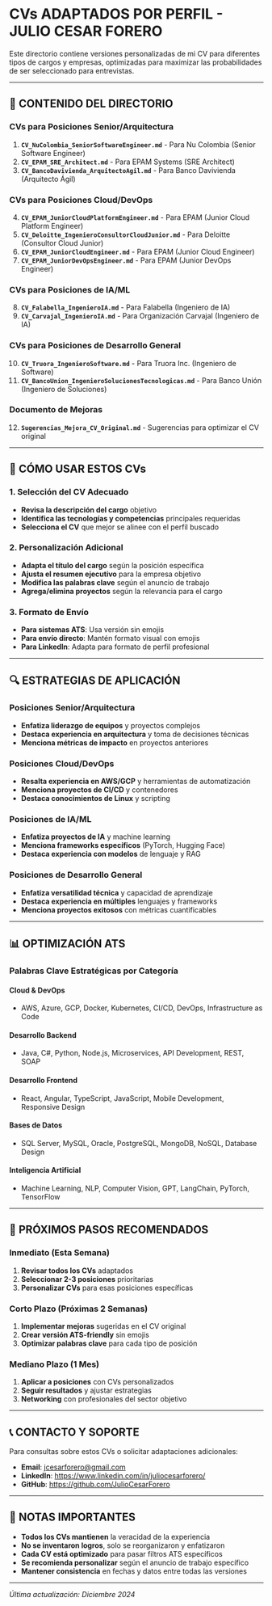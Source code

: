 # CVs ADAPTADOS POR PERFIL - JULIO CESAR FORERO

Este directorio contiene versiones personalizadas de mi CV para diferentes tipos de cargos y empresas, optimizadas para maximizar las probabilidades de ser seleccionado para entrevistas.

---

## 📁 CONTENIDO DEL DIRECTORIO

### **CVs para Posiciones Senior/Arquitectura**
1. **`CV_NuColombia_SeniorSoftwareEngineer.md`** - Para Nu Colombia (Senior Software Engineer)
2. **`CV_EPAM_SRE_Architect.md`** - Para EPAM Systems (SRE Architect)
3. **`CV_BancoDavivienda_ArquitectoAgil.md`** - Para Banco Davivienda (Arquitecto Ágil)

### **CVs para Posiciones Cloud/DevOps**
4. **`CV_EPAM_JuniorCloudPlatformEngineer.md`** - Para EPAM (Junior Cloud Platform Engineer)
5. **`CV_Deloitte_IngenieroConsultorCloudJunior.md`** - Para Deloitte (Consultor Cloud Junior)
6. **`CV_EPAM_JuniorCloudEngineer.md`** - Para EPAM (Junior Cloud Engineer)
7. **`CV_EPAM_JuniorDevOpsEngineer.md`** - Para EPAM (Junior DevOps Engineer)

### **CVs para Posiciones de IA/ML**
8. **`CV_Falabella_IngenieroIA.md`** - Para Falabella (Ingeniero de IA)
9. **`CV_Carvajal_IngenieroIA.md`** - Para Organización Carvajal (Ingeniero de IA)

### **CVs para Posiciones de Desarrollo General**
10. **`CV_Truora_IngenieroSoftware.md`** - Para Truora Inc. (Ingeniero de Software)
11. **`CV_BancoUnion_IngenieroSolucionesTecnologicas.md`** - Para Banco Unión (Ingeniero de Soluciones)

### **Documento de Mejoras**
12. **`Sugerencias_Mejora_CV_Original.md`** - Sugerencias para optimizar el CV original

---

## 🎯 CÓMO USAR ESTOS CVs

### **1. Selección del CV Adecuado**
- **Revisa la descripción del cargo** objetivo
- **Identifica las tecnologías y competencias** principales requeridas
- **Selecciona el CV** que mejor se alinee con el perfil buscado

### **2. Personalización Adicional**
- **Adapta el título del cargo** según la posición específica
- **Ajusta el resumen ejecutivo** para la empresa objetivo
- **Modifica las palabras clave** según el anuncio de trabajo
- **Agrega/elimina proyectos** según la relevancia para el cargo

### **3. Formato de Envío**
- **Para sistemas ATS**: Usa versión sin emojis
- **Para envío directo**: Mantén formato visual con emojis
- **Para LinkedIn**: Adapta para formato de perfil profesional

---

## 🔍 ESTRATEGIAS DE APLICACIÓN

### **Posiciones Senior/Arquitectura**
- **Enfatiza liderazgo de equipos** y proyectos complejos
- **Destaca experiencia en arquitectura** y toma de decisiones técnicas
- **Menciona métricas de impacto** en proyectos anteriores

### **Posiciones Cloud/DevOps**
- **Resalta experiencia en AWS/GCP** y herramientas de automatización
- **Menciona proyectos de CI/CD** y contenedores
- **Destaca conocimientos de Linux** y scripting

### **Posiciones de IA/ML**
- **Enfatiza proyectos de IA** y machine learning
- **Menciona frameworks específicos** (PyTorch, Hugging Face)
- **Destaca experiencia con modelos** de lenguaje y RAG

### **Posiciones de Desarrollo General**
- **Enfatiza versatilidad técnica** y capacidad de aprendizaje
- **Destaca experiencia en múltiples** lenguajes y frameworks
- **Menciona proyectos exitosos** con métricas cuantificables

---

## 📊 OPTIMIZACIÓN ATS

### **Palabras Clave Estratégicas por Categoría**

#### **Cloud & DevOps**
- AWS, Azure, GCP, Docker, Kubernetes, CI/CD, DevOps, Infrastructure as Code

#### **Desarrollo Backend**
- Java, C#, Python, Node.js, Microservices, API Development, REST, SOAP

#### **Desarrollo Frontend**
- React, Angular, TypeScript, JavaScript, Mobile Development, Responsive Design

#### **Bases de Datos**
- SQL Server, MySQL, Oracle, PostgreSQL, MongoDB, NoSQL, Database Design

#### **Inteligencia Artificial**
- Machine Learning, NLP, Computer Vision, GPT, LangChain, PyTorch, TensorFlow

---

## 🚀 PRÓXIMOS PASOS RECOMENDADOS

### **Inmediato (Esta Semana)**
1. **Revisar todos los CVs** adaptados
2. **Seleccionar 2-3 posiciones** prioritarias
3. **Personalizar CVs** para esas posiciones específicas

### **Corto Plazo (Próximas 2 Semanas)**
1. **Implementar mejoras** sugeridas en el CV original
2. **Crear versión ATS-friendly** sin emojis
3. **Optimizar palabras clave** para cada tipo de posición

### **Mediano Plazo (1 Mes)**
1. **Aplicar a posiciones** con CVs personalizados
2. **Seguir resultados** y ajustar estrategias
3. **Networking** con profesionales del sector objetivo

---

## 📞 CONTACTO Y SOPORTE

Para consultas sobre estos CVs o solicitar adaptaciones adicionales:
- **Email**: jcesarforero@gmail.com
- **LinkedIn**: https://www.linkedin.com/in/juliocesarforero/
- **GitHub**: https://github.com/JulioCesarForero

---

## 📝 NOTAS IMPORTANTES

- **Todos los CVs mantienen** la veracidad de la experiencia
- **No se inventaron logros**, solo se reorganizaron y enfatizaron
- **Cada CV está optimizado** para pasar filtros ATS específicos
- **Se recomienda personalizar** según el anuncio de trabajo específico
- **Mantener consistencia** en fechas y datos entre todas las versiones

---

*Última actualización: Diciembre 2024*
